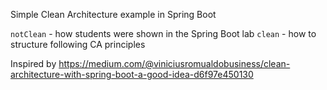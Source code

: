 Simple Clean Architecture example in Spring Boot

`notClean` - how students were shown in the Spring Boot lab
`clean` - how to structure following CA principles

Inspired by https://medium.com/@viniciusromualdobusiness/clean-architecture-with-spring-boot-a-good-idea-d6f97e450130